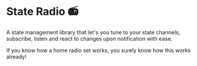 # State Radio 📻

A state management library that let's you tune to your state channels, subscribe, listen and react to changes upon notification with ease.

If you know how a home radio set works, you surely know how this works already!